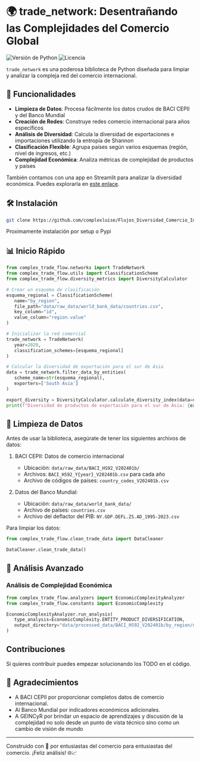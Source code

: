 # 🌍 trade_network: Desentrañando las Complejidades del Comercio Global

![Versión de Python](https://img.shields.io/badge/python-3.7%2B-blue)
![Licencia](https://img.shields.io/badge/license-MIT-green)

`trade_network` es una poderosa biblioteca de Python diseñada para limpiar y analizar la compleja red del comercio internacional.

## 🚀 Funcionalidades

- **Limpieza de Datos**: Procesa fácilmente los datos crudos de BACI CEPII y del Banco Mundial
- **Creación de Redes**: Construye redes comercio internacional para años específicos
- **Análisis de Diversidad**: Calcula la diversidad de exportaciones e importaciones utilizando la entropía de Shannon
- **Clasificación Flexible**: Agrupa países según varios esquemas (región, nivel de ingresos, etc.)
- **Complejidad Económica**: Analiza métricas de complejidad de productos y países

También contamos con una app en Streamlit para analizar la diversidad económica. Puedes explorarla en [este enlace](https://diversidad-economica.streamlit.app/).

## 🛠 Instalación

```bash
git clone https://github.com/complexluise/Flujos_Diversidad_Comercio_Internacional.git
```

Proximamente instalación por setup o Pypi

## 📊 Inicio Rápido

```python
from complex_trade_flow.networks import TradeNetwork
from complex_trade_flow.utils import ClassificationScheme
from complex_trade_flow.diversity_metrics import DiversityCalculator

# Crear un esquema de clasificación
esquema_regional = ClassificationScheme(
   name="by_region",
   file_path="data/raw_data/world_bank_data/countries.csv",
   key_column="id",
   value_column="region.value"
)

# Inicializar la red comercial
trade_network = TradeNetwork(
   year=2020,
   classification_schemes=[esquema_regional]
)

# Calcular la diversidad de exportación para el sur de Asia
data = trade_network.filter_data_by_entities(
   scheme_name=str(esquema_regional),
   exporters=['South Asia']
)

export_diversity = DiversityCalculator.calculate_diversity_index(data=data)
print(f"Diversidad de productos de exportación para el sur de Asia: {export_diversity:.2f}")
```

## 🧹 Limpieza de Datos

Antes de usar la biblioteca, asegúrate de tener los siguientes archivos de datos:

1. BACI CEPII: Datos de comercio internacional
   - Ubicación: `data/raw_data/BACI_HS92_V202401b/`
   - Archivos: `BACI_HS92_Y{year}_V202401b.csv` para cada año
   - Archivo de códigos de países: `country_codes_V202401b.csv`

2. Datos del Banco Mundial:
   - Ubicación: `data/raw_data/world_bank_data/`
   - Archivo de países: `countries.csv`
   - Archivo del deflactor del PIB: `NY.GDP.DEFL.ZS.AD_1995-2023.csv`

Para limpiar los datos:

```python
from complex_trade_flow.clean_trade_data import DataCleaner

DataCleaner.clean_trade_data()
```

## 🧮 Análisis Avanzado

### Análisis de Complejidad Económica

```python
from complex_trade_flow.analyzers import EconomicComplexityAnalyzer
from complex_trade_flow.constants import EconomicComplexity

EconomicComplexityAnalyzer.run_analysis(
   type_analysis=EconomicComplexity.ENTITY_PRODUCT_DIVERSIFICATION,
   output_directory="data/processed_data/BACI_HS92_V202401b/by_region/diversity/"
)
```


## Contribuciones

Si quieres contribuir puedes empezar solucionando los TODO en el código.

## 🙏 Agradecimientos

- A BACI CEPII por proporcionar completos datos de comercio internacional.
- Al Banco Mundial por indicadores económicos adicionales.
- A GEINCyR por brindar un espacio de aprendizajes y discusión de la complejidad no solo desde un punto de vista técnico sino como un cambio de visión de mundo

---

Construido con 💖 por entusiastas del comercio para entusiastas del comercio. ¡Feliz análisis! 🌐📈